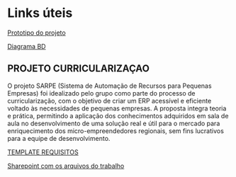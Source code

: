 # Links úteis

[Prototipo do projeto](https://www.figma.com/design/kuW0L3tRVlR3MMbPVp2vag/SARPE?node-id=0-1&t=fCSb8x1bStUosHkg-1)

[Diagrama BD](https://dbdiagram.io/d/6838f976bd74709cb72f2d53)

## PROJETO CURRICULARIZAÇAO

O projeto SARPE (Sistema de Automação de Recursos para Pequenas Empresas) foi idealizado pelo grupo como parte do processo de curricularização, com o objetivo de criar um ERP acessível e eficiente voltado às necessidades de pequenas empresas. A proposta integra teoria e prática, permitindo a aplicação dos conhecimentos adquiridos em sala de aula no desenvolvimento de uma solução real e útil para o mercado para enriquecimento dos micro-empreendedores regionais, sem fins lucrativos para a equipe de desenvolvimento.

[TEMPLATE REQUISITOS](https://fatecspgov-my.sharepoint.com/:w:/r/personal/joao_santos398_fatec_sp_gov_br/Documents/ES-II-2.3-TemplateRequisitos-SCRUM-MODELO%20-%20Copy.docx?d=we1678e6b60aa44e4b1ed28ac3e9ac79b&csf=1&web=1&e=hXsjFG)

[Sharepoint com os arquivos do trabalho](https://fatecspgov-my.sharepoint.com/:f:/r/personal/fabiano_alarcon_fatec_sp_gov_br/Documents/CURRICULARIZA%C3%87AO%20-%205SEM%20ADS?csf=1&web=1&e=2FMbvh)
